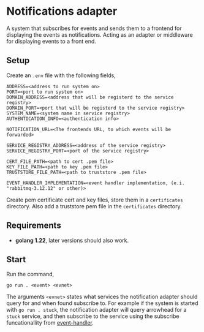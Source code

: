 # Notifications adapter
A system that subscribes for events and sends them to a frontend for displaying the events as notifications.
Acting as an adapter or middleware for displaying events to a front end.

## Setup 
Create an `.env` file with the following fields,

```
ADDRESS=<address to run system on>
PORT=<port to run system on>
DOMAIN_ADDRESS=<address that will be registerd to the service registry>
DOMAIN_PORT=<port that will be registerd to the service registry>
SYSTEM_NAME=<system name in service registry>
AUTHENTICATION_INFO=<authentication info>

NOTIFICATION_URL=<The frontends URL, to which events will be forwarded>

SERVICE_REGISTRY_ADDRESS=<address of the service registry>
SERVICE_REGISTRY_PORT=<port of the service registry>

CERT_FILE_PATH=<path to cert .pem file>
KEY_FILE_PATH=<path to key .pem file>
TRUSTSTORE_FILE_PATH=<path to truststore .pem file>

EVENT_HANDLER_IMPLEMENTATION=<event handler implementation, (e.i. "rabbitmq-3.12.12" or other)>
```

Create pem certificate cert and key files, store them in a `certificates` directory. Also add a truststore pem file in the `certificates` directory. 

## Requirements

* **golang 1.22**, later versions should also work.

## Start

Run the command,

```
go run . <event> <evnet>
```

The arguments `<evnet>` states what services the notification adapter should query for and when found subscribe to.
For example if the system is started with `go run . stuck`, the notification adapter will query arrowhead for a `stuck` service, 
and then subscribe to the service using the subscribe funcationallity from [event-handler](https://github.com/MrDweller/event-handler).
